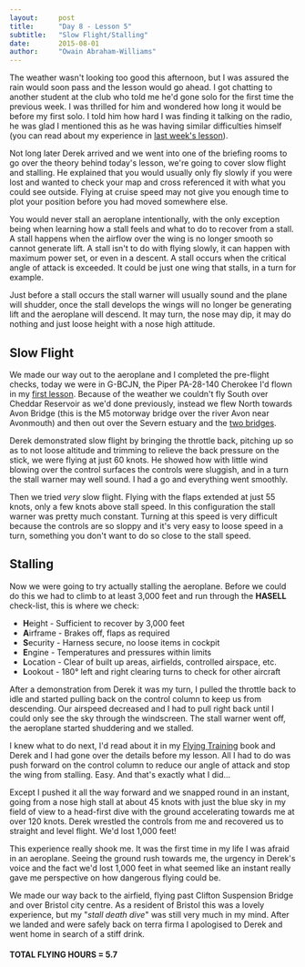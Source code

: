 ```yaml
---
layout:     post
title:      "Day 8 - Lesson 5"
subtitle:   "Slow Flight/Stalling"
date:       2015-08-01
author:     "Owain Abraham-Williams"
---
```


The weather wasn't looking too good this afternoon, but I was assured the rain would soon
pass and the lesson would go ahead. I got chatting to another student at the club who told
me he'd gone solo for the first time the previous week. I was thrilled for him and
wondered how long it would be before my first solo. I told him how hard I was finding it
talking on the radio, he was glad I mentioned this as he was having similar difficulties
himself (you can read about my experience in [last week's lesson](/2015/07/25/day-6/)).

Not long later Derek arrived and we went into one of the briefing rooms to go over the
theory behind today's lesson, we're going to cover slow flight and stalling. He explained
that you would usually only fly slowly if you were lost and wanted to check your map and
cross referenced it with what you could see outside. Flying at cruise speed may not give
you enough time to plot your position before you had moved somewhere else.

You would never stall an aeroplane intentionally, with the only exception being when
learning how a stall feels and what to do to recover from a stall. A stall happens when
the airflow over the wing is no longer smooth so cannot generate lift. A stall isn't to do
with flying slowly, it can happen with maximum power set, or even in a descent. A stall
occurs when the critical angle of attack is exceeded. It could be just one wing that
stalls, in a turn for example.

Just before a stall occurs the stall warner will usually sound and the plane will shudder,
once the stall develops the wings will no longer be generating lift and the aeroplane will
descend. It may turn, the nose may dip, it may do nothing and just loose height with a
nose high attitude.

## Slow Flight

We made our way out to the aeroplane and I completed the pre-flight checks, today we were
in G-BCJN, the Piper PA-28-140 Cherokee I'd flown in my [first lesson](/2015/07/04/day-2/).
Because of the weather we couldn't fly South over Cheddar Reservoir as we'd done
previously, instead we flew North towards Avon Bridge (this is the M5 motorway bridge over
the river Avon near Avonmouth) and then out over the Severn estuary and the
[two bridges](//en.wikipedia.org/wiki/Severn_crossing).

Derek demonstrated slow flight by bringing the throttle back, pitching up so as to not
loose altitude and trimming to relieve the back pressure on the stick, we were flying at
just 60 knots. He showed how with little wind blowing over the control surfaces the
controls were sluggish, and in a turn the stall warner may well sound. I had a go and
everything went smoothly.

Then we tried *very* slow flight. Flying with the flaps extended at just 55 knots, only a
few knots above stall speed. In this configuration the stall warner was pretty much
constant. Turning at this speed is very difficult because the controls are so sloppy and
it's very easy to loose speed in a turn, something you don't want to do so close to the
stall speed.

## Stalling

Now we were going to try actually stalling the aeroplane. Before we could do this we had
to climb to at least 3,000 feet and run through the **HASELL** check-list, this is where
we check:

 * **H**eight - Sufficient to recover by 3,000 feet
 * **A**irframe - Brakes off, flaps as required
 * **S**ecurity - Harness secure, no loose items in cockpit
 * **E**ngine - Temperatures and pressures within limits
 * **L**ocation - Clear of built up areas, airfields, controlled airspace, etc.
 * **L**ookout - 180&deg; left and right clearing turns to check for other aircraft

After a demonstration from Derek it was my turn, I pulled the throttle back to idle and
started pulling back on the control column to keep us from descending. Our airspeed
decreased and I had to pull right back until I could only see the sky through the
windscreen. The stall warner went off, the aeroplane started shuddering and we stalled.

I knew what to do next, I'd read about it in my [Flying Training](http://www.pooleys.com/prod_detail.cfm?product_id=3)
book and Derek and I had gone over the details before my lesson. All I had to do was push
forward on the control column to reduce our angle of attack and stop the wing from
stalling. Easy. And that's exactly what I did...

Except I pushed it all the way forward and we snapped round in an instant, going from a
nose high stall at about 45 knots with just the blue sky in my field of view to a
head-first dive with the ground accelerating towards me at over 120 knots. Derek wrestled
the controls from me and recovered us to straight and level flight. We'd lost 1,000 feet!

This experience really shook me. It was the first time in my life I was afraid in an
aeroplane. Seeing the ground rush towards me, the urgency in Derek's voice and the fact
we'd lost 1,000 feet in what seemed like an instant really gave me perspective on how
dangerous flying could be.

We made our way back to the airfield, flying past Clifton Suspension Bridge and over
Bristol city centre. As a resident of Bristol this was a lovely experience, but my "*stall
death dive*" was still very much in my mind. After we landed and were safely back on terra
firma I apologised to Derek and went home in search of a stiff drink.

#### TOTAL FLYING HOURS = 5.7